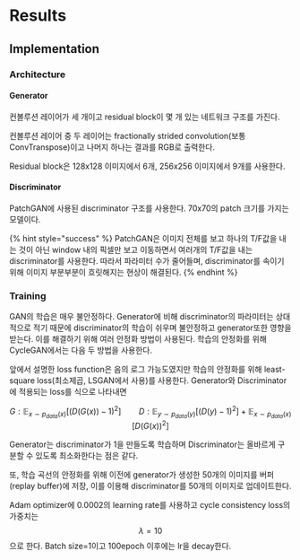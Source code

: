 # Results

## Implementation

### Architecture

#### Generator

컨볼루션 레이어가 세 개이고 residual block이 몇 개 있는 네트워크 구조를 가진다.

컨볼루션 레이어 중 두 레이어는 fractionally strided convolution\(보통 ConvTranspose\)이고 나머지 하나는 결과를 RGB로 출력한다.

Residual block은 128x128 이미지에서 6개, 256x256 이미지에서 9개를 사용한다.

#### Discriminator

PatchGAN에 사용된 discriminator 구조를 사용한다. 70x70의 patch 크기를 가지는 모델이다.

{% hint style="success" %}
PatchGAN은 이미지 전체를 보고 하나의 T/F값을 내는 것이 아닌 window 내의 픽셀만 보고 이동하면서 여러개의 T/F값을 내는 discriminator를 사용한다. 따라서 파라미터 수가 줄어들며, discriminator를 속이기 위해 이미지 부분부분이 흐릿해지는 현상이 해결된다.
{% endhint %}

### Training

GAN의 학습은 매우 불안정하다. Generator에 비해 discriminator의 파라미터는 상대적으로 적기 때문에 discriminator의 학습이 쉬우며 불안정하고 generator또한 영향을 받는다. 이를 해결하기 위해 여러 안정화 방법이 사용된다. 학습의 안정화를 위해 CycleGAN에서는 다음 두 방법을 사용한다.

앞에서 설명한 loss function은 음의 로그 가능도였지만 학습의 안정화를 위해 least-square loss\(최소제곱, LSGAN에서 사용\)를 사용한다. Generator와 Discriminator에 적용되는 loss를 식으로 나타내면

$$
G: \mathbb E_{x\sim p_{data}(x)}[(D(G(x))-1)^2] \qquad D:\mathbb E_{y\sim p_{data}(y)}[(D(y)-1)^2]+ \mathbb E_{x\sim p_{data}(x)}[D(G(x))^2]
$$

Generator는 discriminator가 1을 만들도록 학습하며 Discriminator는 올바르게 구분할 수 있도록 최소화한다는 점은 같다.

또, 학습 곡선의 안정화를 위해 이전에 generator가 생성한 50개의 이미지를 버퍼\(replay buffer\)에 저장, 이를 이용해 discriminator를 50개의 이미지로 업데이트한다. 

Adam optimizer에 0.0002의 learning rate를 사용하고 cycle consistency loss의 가중치는 $$\lambda = 10$$으로 한다. Batch size=1이고 100epoch 이후에는 lr을 decay한다.






